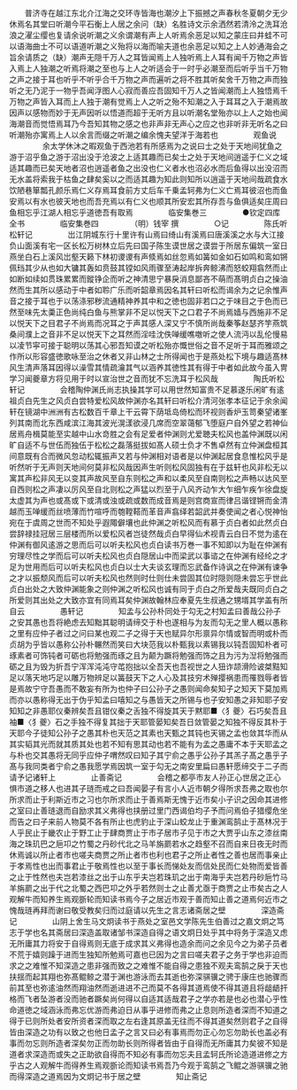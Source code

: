 <!-- { "loadSidebar": true } -->
　　普济寺在越江东北介江海之交环寺皆海也潮汐上下振撼之声春秋冬夏朝夕无少休焉名其堂曰听潮今平石衡上人居之余问（缺）名胜诗文示余洒然若清泠之洗耳沧浪之濯尘缨也复请余说听潮之义余谓潮有声上人听焉余恶足以知之蒙庄曰井蛙不可以语海曲士不可以语道听潮之义殆将以海而喻夫道也余恶足以知之上人妙通海会之旨余请质之（缺）潮声无隠千万人之耳皆闻焉上人独听焉上人耳有闻千万物之声皆入焉上人独潮之听焉将潮之至也与上人之听适会于一时乎必潮至而后听乎当千万物之声之接于耳也听乎不听乎合千万物之声而遍听之将不胜其听矣舍千万物之声而独听之无乃泥于一物乎吾闻浮图人心寂而善应吾固知千万人之皆闻潮而上人独悟焉千万物之声皆入耳而上人独于潮有觉焉上人之听之殆不知潮之入于耳耳之入于潮焉故因声以感物而妙于无声因听以悟道而超于无听方且以听潮名堂殆亦以上人之始也闻海潮音而觉悟焉耳乃今吾知其物之感之也非声非无声心之应之也非听非无听名之曰听潮殆亦寓焉上人以余言而缀之听潮之编余愧夫望洋于海若也
　　
　　观鱼说
　　
　　余太学休沐之暇观鱼于西池若有所感焉为之说曰士之处于天地间犹鱼之游于沼乎鱼之游于沼出没于沧波之上适其趣而已矣士之处于天地间逍遥于仁义之域适其趣而已矣天地者沼也逍遥者鱼之出没也仁义者水也沼必水而后鱼得以出没沼而无水盖将索我于枯鱼之肆矣奚以之而适其趣为知此则知所以逍遥于天地间哉疏食水饮陋巷箪瓢孔颜乐焉仁义存焉耳食前方丈后车千乗孟轲弗为仁义亡焉耳彼沼也而鱼安焉以有水也彼天地也而吾充焉以有仁义也顺其所安宏其所存吾与鱼俱适矣庄周曰鱼相忘乎江湖人相忘乎道徳吾有取焉
　　
　　临安集巻三
　　
　　●钦定四库全书
　　
　　临安集巻四
　　
　　（明）钱宰 撰
　　
　　○记
　　
　　陈氏听松轩记
　　
　　岀江阴城东行十里许有山焉曰绮山有溪焉曰唐溪溪之水与大江接负山面溪有宅一区长松万树林立后先曰国子陈生谟世居之谟尝于所居东偏筑一室日燕坐白石上溪风岀壑天籁下林初谡谡有声倐焉如丝忽焉如簧如金如石如鸣和鸾如锵佩珰其少从也如大镛其轰如贲鼓其镗如风雨骤至涛起岸拆奔鲸沸而怒蛟翔翕然而止如断如续如贯珠累累而鏦铮企而听之神清思宁暴戾消息鄙吝不萌而髙明贞白之操油然而生其所以感动于中者如聆广乐而听韶章焉因名其轩曰听松而谒余为之记余惟声音之接于耳也于以荡涤邪秽流通精神养其中和之徳也固非若口之于味目之于色而已然至味先太羮正色尚纯白鱼与熊掌非不足以悦天下之口君子不尚焉嫱与西施非不足以悦天下之目君子不尚焉而况耳之于声其感人深又宁不慎所尚哉秦筝赵瑟齐竽燕筑桑间濮上之音非不足以悦天下之耳然而淫哇沈佚啴缓噍噭听之使人流沔以乱伦慢易以凌节寜可接于聪明以荡其心邪吾知谟之听松殆亦慨世俗之音不足听于耳而雅颂之作所以形容盛徳歌咏至治之休者又非山林之士所得闻也于是燕处松下境与趣适髙林风生清声落耳因得以澡雪其情疏瀹其气以涵养其徳性其有得于中者如此故今虽入冑学习闻夔章方将见用于时以宣治世之音而犹不忘洗耳于松风哉
　　
　　陶氏听松轩记
　　
　　会稽陶仲渊氏尚志执操其学可以用世然知富贵不足慕遂乐闲旷有逺祖贞白先生之风贞白尝特爱松风故仲渊亦名其轩曰听松介清河张孝本征记于余余闻轩在镜湖中洲洲有古松数百千章上干云霄下荫坻岛倚松而环视则香炉玉笥秦望诸峯列其南而北东西咸滨江海其波光滉漾欲浸几席而空翠蔼郁飞堕庭户自外望之若神仙居焉舟楫莫能至实越中山水竒胜之会有足爱者仲渊则尤爱聴夫松风也盖仲渊既以闲旷自适不与世伍而独伍于松松之磊落挺拔如髙人硕士负才不售卓然有立仲渊盘桓其间意既有合而微风忽动松辄振声又若与仲渊相对语者是以仲渊起居食息惟松风乎是听然听于无声则天地间何莫非松风哉因声生听则松风固独有在于兹轩也风非松无以寓其声松非风无以变其声故风至自东则松之声和以柔风至自南则松之声畅以达风至自西则松之声凄以厉风至自北则松之声猛以烈至于八风齐动乍大乍细乍疾乍徐盘旋太虚其为声也或髙或下或清或浊或疏或数而成音焉是则宫商宣而律吕谐铿锵而金清越而玉啴缓而丝喷薄而竹喧呼而匏鞺鞳而革音声翕绎若韶武并奏使闻之者心悦神怡宛在于虞周之世而不知处乎遐陬僻壤也此仲渊之听松风而有慕于贞白者如此然贞白尝辞禄挂冠居三层楼而所以爱松风者岂徒然哉贞白早得仙术视青云白日不觉为逺在仲渊有御风逺游之思而后可以听夫松风也贞白读书万巻一事不知即以为耻在仲渊有穷理尽性之学而后可以听夫松风也贞白隠居山中而梁武以事谘之在仲渊有经纶之才足为世用而后可以听夫松风也贞白以士大夫谈玄理而忘武备作诗讽之在仲渊有谏争之才以振颓风而后可以听夫松风也然则时仕则仕未尝固其位时隠则隠未尝忘乎世此贞白出处之大致仲渊能象之则仲渊之听松风也诚有同于贞白之所爱哉夫既同贞白之所爱则其出处之大致亦宜有同焉耳矣仲渊故翰林应奉夏先生叔通之甥壻其学盖有所自云
　　
　　愚轩记
　　
　　知孟与公孙朴同处于勾无之村知孟曰善哉公孙子之安其愚也吾将絶虑去知黜其聪明请缔交于朴也遂相与为友而勾无之里人概以愚称之里有应仲子者过之问曰某也观二子之得于天也赋异尔形禀异尔情或智而明或朴而贞胡为乎皆以愚称公孙朴冁然而笑曰大块范我以朴甄我以素锡我以钝吾固知朴者可琢素者可饰钝者可砺也将勉强而琢之且为颠为蹶将勉强而饰之且为污为湼将勉强而砺之且为毁为折吾宁浑浑沌沌守芚抱拙以全吾天也吾视世之人狃诈颉滑险诐桀黠知足以落天地巧足以雕万物辨足以簧鼓天下之人心及其技穷术殚撄祸患而罹戮辱者皆是焉故宁守吾愚而不敢妄有所为也仲子曰公孙子之愚则闻命矣知子之知天下莫加焉而亦以愚称得无出于伪乎知孟曰嘻知之与愚皆天之所锡与也子安知愚之非知耶子安知知之非愚耶仪秦辨矣吾且钳仪秦之舌独不得旋其天于黙耶■〈犭夔〉石巧矣吾且袖■〈犭夔〉石之手独不得复其拙于天耶管晏知矣吾日敛管晏之知独不得反其朴于天耶今子徒知公孙子之愚其朴也天范之其素也天甄之其钝也天锡之孟也敛其华而从其实韬其光而就其质其处也若不知有思其动也若不能有为孟之愚庸不本于天耶孟之与朴也交其愚将无同乎应仲子喟然叹曰知子其宁俞之愚乎公孙子其羔子髙之愚乎子髙与我同类者宁俞之愚我愿学焉因筑一室于勾无之南安里扁曰愚轩愿缔交于二子而请予记诸轩上
　　
　　止善斋记
　　
　　会稽之都亭市友人孙正心世居之正心惧市道之移人也进其子琏而戒之曰吾闻晏子有言小人近市朝夕得所求吾弗之取也尔所求而止于利斯近市之习也尔所求而止于善焉斯无愧于近市矣小子识之因命其进修之室曰止善琏退而自励求其义弗得也挟册过里门西谒伯均子予而问焉伯子猎缨危坐而告之曰子来前人物莫不各有所止也虎豹止于深山蛟龙止于重渊鸾鹄止于髙林况于人乎民止于畿农止于野工止于肆商贾止于市子居市子见于市之大贾乎山东之漆丝南海之珠玑巴之巵卭之竹蜀之丹砂代北之马羊旃罽若水之趋壑不召而自来日夜无时而休焉诚以所止者市也嗟夫商贾之所止者市也利也君子之所止者性之善也居而事亲止于孝焉性也出而事君止于敬焉性也以至于事长而悌处友而信处民而仁处物而爱皆善之止于性然也夫岂若漆丝之出于山东乎夫岂若珠玑之出于南海乎夫岂若丹砂巵竹马羊旃罽之出于代之北蜀之西巴卭之外乎若然则士之止善尤亟于商贾之止市矣古之人观解牛而知养生焉观斵轮而知读书焉今子之居近市观于善而知止善之道焉何近市之愧哉琏再拜而谢曰敬受教矣归而过庭请以先生之言志诸斋居之壁
　　
　　深造斋记
　　
　　山阴上舍生马文炯读书于燕处之室邑文学陈先生伯善过之嘉文炯之笃志于学也名其斋居曰深造盖取诸邹书深造自得之语文炯日处乎其中将务于深造又虑无所庸其力将安于自得焉则无底于成求其义弗得也造余而问之余见今之为弟子员者不荒于嬉则躁于进而生独知所勉焉可嘉也已因为之言曰嗟夫君子之务于学也非迫而求之之难惟不知深造之患非强而致之之难惟不能自得之患独不观夫鸾鹄之戾于天也扶揺而起其翔也弥髙鲲鲸之潜于渊也游泳而去其逝也弥深骐骥之骋于康庄也驰骤而前其至也弥逺油然而翔油然而逝进进不己而莫不各得其道焉使不得其道且将龃龉扞格而飞者坠游者没而驰者蹶矣尚何得以自适其适哉君子之学亦若是也必也潜心乎性命道徳之域涵泳而弗忘优游而弗迫日从事乎进修而弗之止息则所造者深而不知道之得于已则所处者安所资者深而取之左右逢其原盖无往而不得其道矣然则君子之自得皆由深造之功有以致之也他日孟子之言又曰必有事焉而勿正心勿忘勿助长也盖必有事而勿忘则所造者深矣勿正而勿助长则所得者皆由于自得而无所庸其力矣彼不知是道者求深造而或失之正助欲自得而不知必有事而勿忘夫且孟轲氏所论造道进修之方乎古之人观解牛而得养生焉观斵论而知读书焉吾乃今观于鸾鹄之飞鲲之游骐骥之驰而得深造之道焉因为文炯记书于居之壁
　　
　　知止斋记
　　
